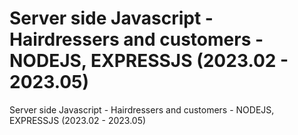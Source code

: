 # Server side Javascript - Hairdressers and customers - NODEJS, EXPRESSJS (2023.02 - 2023.05)
Server side Javascript - Hairdressers and customers - NODEJS, EXPRESSJS (2023.02 - 2023.05)
